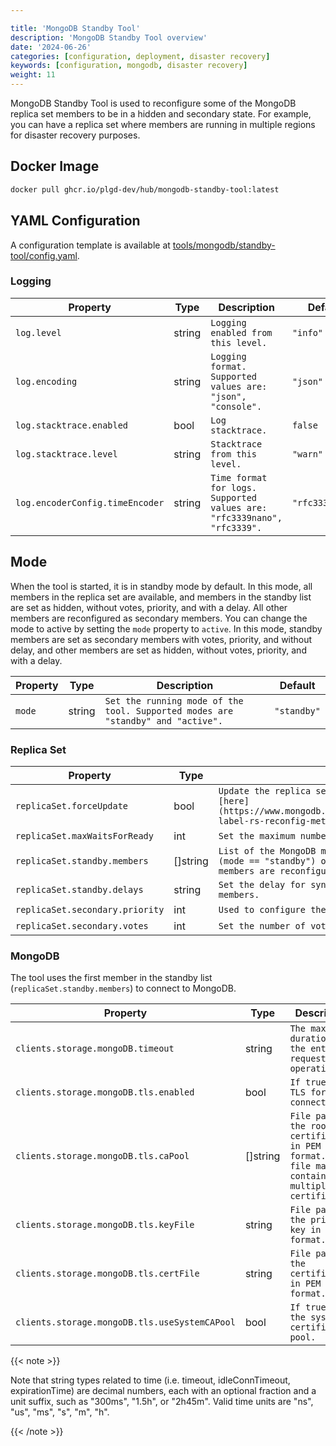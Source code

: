 ```yaml
---

title: 'MongoDB Standby Tool'
description: 'MongoDB Standby Tool overview'
date: '2024-06-26'
categories: [configuration, deployment, disaster recovery]
keywords: [configuration, mongodb, disaster recovery]
weight: 11
---
```


MongoDB Standby Tool is used to reconfigure some of the MongoDB replica set members to be in a hidden and secondary state. For example, you can have a replica set where members are running in multiple regions for disaster recovery purposes.

## Docker Image

```bash
docker pull ghcr.io/plgd-dev/hub/mongodb-standby-tool:latest
```

## YAML Configuration

A configuration template is available at [tools/mongodb/standby-tool/config.yaml](https://github.com/plgd-dev/hub/blob/main/tools/mongodb/standby-tool/config.yaml).

### Logging

| Property | Type | Description | Default |
|----------|------|-------------|---------|
| `log.level` | string | `Logging enabled from this level.` | `"info"` |
| `log.encoding` | string | `Logging format. Supported values are: "json", "console".` | `"json"` |
| `log.stacktrace.enabled` | bool | `Log stacktrace.` | `false` |
| `log.stacktrace.level` | string | `Stacktrace from this level.` | `"warn"` |
| `log.encoderConfig.timeEncoder` | string | `Time format for logs. Supported values are: "rfc3339nano", "rfc3339".` | `"rfc3339nano"` |

## Mode

When the tool is started, it is in standby mode by default. In this mode, all members in the replica set are available, and members in the standby list are set as hidden, without votes, priority, and with a delay. All other members are reconfigured as secondary members. You can change the mode to active by setting the `mode` property to `active`. In this mode, standby members are set as secondary members with votes, priority, and without delay, and other members are set as hidden, without votes, priority, and with a delay.

| Property | Type | Description | Default |
|----------|------|-------------|---------|
| `mode` | string | `Set the running mode of the tool. Supported modes are "standby" and "active".` | `"standby"` |

### Replica Set

| Property | Type | Description | Default |
|----------|------|-------------|---------|
| `replicaSet.forceUpdate` | bool | `Update the replica set configuration with the force flag. More info [here](https://www.mongodb.com/docs/manual/reference/method/rs.reconfig/#std-label-rs-reconfig-method-force).` | `false` |
| `replicaSet.maxWaitsForReady` | int | `Set the maximum number of retries for members to be ready.` | `30` |
| `replicaSet.standby.members` | []string | `List of the MongoDB members in the replica set which are used as hidden (mode == "standby") or secondary (mode == "active") members. All other members are reconfigured to the opposite.` | `[]` |
| `replicaSet.standby.delays` | string | `Set the delay for syncing the hidden members with the secondary/primary members.` | `6m` |
| `replicaSet.secondary.priority` | int | `Used to configure the secondary members' priority.` | `10` |
| `replicaSet.secondary.votes` | int | `Set the number of votes for the secondary members.` | `1` |

### MongoDB

The tool uses the first member in the standby list (`replicaSet.standby.members`) to connect to MongoDB.

| Property | Type | Description | Default |
|----------|------|-------------|---------|
| `clients.storage.mongoDB.timeout` | string | `The maximum duration for the entire request operation.` | `"20s"` |
| `clients.storage.mongoDB.tls.enabled` | bool | `If true, use TLS for the connection.` | `false` |
| `clients.storage.mongoDB.tls.caPool` | []string | `File paths to the root certificates in PEM format. The file may contain multiple certificates.` | `[]` |
| `clients.storage.mongoDB.tls.keyFile` | string | `File path to the private key in PEM format.` | `""` |
| `clients.storage.mongoDB.tls.certFile` | string | `File path to the certificate in PEM format.` | `""` |
| `clients.storage.mongoDB.tls.useSystemCAPool` | bool | `If true, use the system certification pool.` | `false` |

{{< note >}}

Note that string types related to time (i.e. timeout, idleConnTimeout, expirationTime) are decimal numbers, each with an optional fraction and a unit suffix, such as "300ms", "1.5h", or "2h45m". Valid time units are "ns", "us", "ms", "s", "m", "h".

{{< /note >}}
